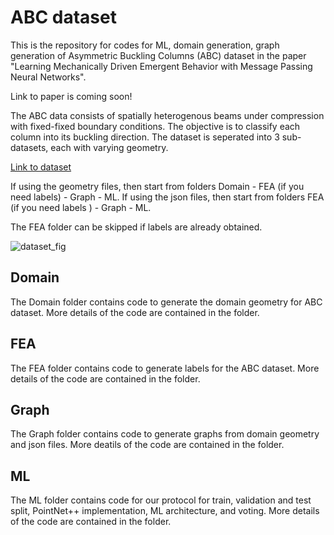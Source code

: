 # ABC dataset
This is the repository for codes for ML, domain generation, graph generation of Asymmetric Buckling Columns (ABC) dataset in the paper "Learning Mechanically Driven Emergent Behavior with Message Passing Neural Networks". 

Link to paper is coming soon!

The ABC data consists of spatially heterogenous beams under compression with fixed-fixed boundary conditions. The objective is to classify each column into its buckling direction. The dataset is seperated into 3 sub-datasets, each with varying geometry. 

[Link to dataset](https://open.bu.edu/handle/2144/43730)

If using the geometry files, then start from folders Domain - FEA (if you need labels) - Graph - ML.
If using the json files, then start from folders FEA (if you need labels ) - Graph - ML.

The FEA folder can be skipped if labels are already obtained. 

![dataset_fig](https://user-images.githubusercontent.com/89213088/150606555-056172a1-1d02-45f6-9191-ae99596bb81c.png)

## Domain
The Domain folder contains code to generate the domain geometry for ABC dataset. More details of the code are contained in the folder.

## FEA
The FEA folder contains code to generate labels for the ABC dataset. More details of the code are contained in the folder.

## Graph
The Graph folder contains code to generate graphs from domain geometry and json files.  More deatils of the code are contained in the folder.

## ML
The ML folder contains code for our  protocol for train, validation and test split, PointNet++ implementation, ML architecture, and voting.  More details of the code are contained in the folder.
